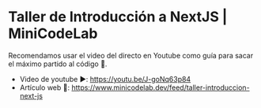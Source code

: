 # Taller de Introducción a NextJS | MiniCodeLab

Recomendamos usar el video del directo en Youtube como guía para sacar el máximo partido al código 🚀.

- Video de youtube ▶: https://youtu.be/J-goNq63p84
- Artículo web 👾: https://www.minicodelab.dev/feed/taller-introduccion-next-js
